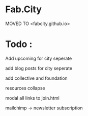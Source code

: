 # Fab.City

MOVED TO <fabcity.github.io>

# Todo :

Add upcoming for city seperate

add blog posts for city seperate

add collective and foundation

resources collapse

modal all links to join.html

mailchimp -> newsletter subscription
